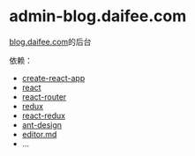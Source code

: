 # admin-blog.daifee.com

[blog.daifee.com](https://blog.daifee.com)的后台


依赖：


* [create-react-app](https://github.com/facebookincubator/create-react-app)
* [react](https://github.com/facebook/react)
* [react-router](https://github.com/ReactTraining/react-router)
* [redux](https://github.com/reactjs/redux)
* [react-redux](https://github.com/reactjs/react-redux)
* [ant-design](https://github.com/ant-design/ant-design/)
* [editor.md](https://github.com/pandao/editor.md)
* ...
